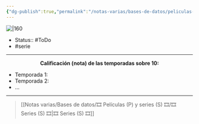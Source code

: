 ```yaml
---
{"dg-publish":true,"permalink":"/notas-varias/bases-de-datos/peliculas-p-y-series-s/s-los-sopranos/"}
---
```



![|160](https://m.media-amazon.com/images/M/MV5BZGJjYzhjYTYtMDBjYy00OWU1LTg5OTYtNmYwOTZmZjE3ZDdhXkEyXkFqcGdeQXVyNTAyODkwOQ@@._V1_SX300.jpg)

- Status:: #ToDo 
- #serie 

---

**<center>Calificación (nota) de las temporadas sobre 10:</center>**

- Temporada 1: 
- Temporada 2: 
- ...

---

> [[Notas varias/Bases de datos/🎞️ Películas (P) y series (S) 🎞️/🎞️ Series (S) 🎞️\|🎞️ Series (S) 🎞️]]